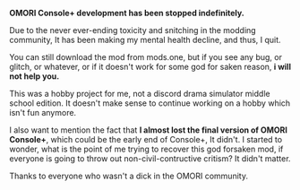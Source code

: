 **OMORI Console+ development has been stopped indefinitely.**

Due to the never ever-ending toxicity and snitching in the modding community, It has been making my mental health decline, and thus, I quit.

You can still download the mod from mods.one, but if you see any bug, or glitch, or whatever, or if it doesn't work for some god for saken reason, **i will not help you.**

This was a hobby project for me, not a discord drama simulator middle school edition. It doesn't make sense to continue working on a hobby which isn't fun anymore.

I also want to mention the fact that **I almost lost the final version of OMORI Console+**, which could be the early end of Console+, It didn't. I started to wonder, what is the point of me trying to recover this god forsaken mod, if everyone is going to throw out non-civil-contructive critism? It didn't matter. 

Thanks to everyone who wasn't a dick in the OMORI community.
